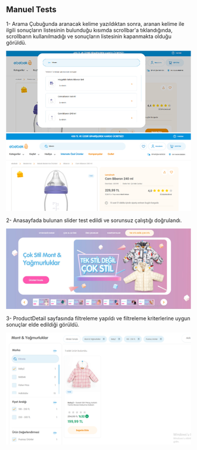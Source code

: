 ## Manuel Tests

1- Arama Çubuğunda aranacak kelime yazıldıktan sonra, aranan kelime ile ilgili sonuçların listesinin
 bulunduğu kısımda scrollbar'a tıklandığında, scrollbarın kullanılmadığı ve sonuçların listesinin
 kapanmakta olduğu görüldü.

![](images/manuelTest1.1.png)
![](images/manuelTest1.2.png)

2- Anasayfada bulunan slider test edildi ve sorunsuz çalıştığı doğrulandı.

![](images/manuelTest2.png)

3- ProductDetail sayfasında filtreleme yapıldı ve filtreleme kriterlerine uygun sonuçlar elde edildiği görüldü.

![](images/manuelTest3.png)